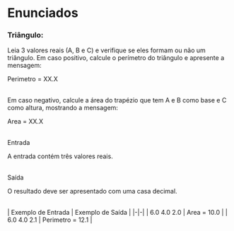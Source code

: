 # Enunciados
### Triângulo:

Leia 3 valores reais (A, B e C) e verifique se eles formam ou não um triângulo. Em caso positivo, calcule o perímetro do triângulo e apresente a mensagem:

Perimetro = XX.X

<br>
Em caso negativo, calcule a área do trapézio que tem A e B como base e C como altura, mostrando a mensagem:

Area = XX.X

<br>
Entrada

A entrada contém três valores reais.

<br>
Saída

O resultado deve ser apresentado com uma casa decimal.

<br>
| Exemplo de Entrada | Exemplo de Saída |
|-|-|
| 6.0 4.0 2.0 | Area = 10.0 |
| 6.0 4.0 2.1 | Perimetro = 12.1 |